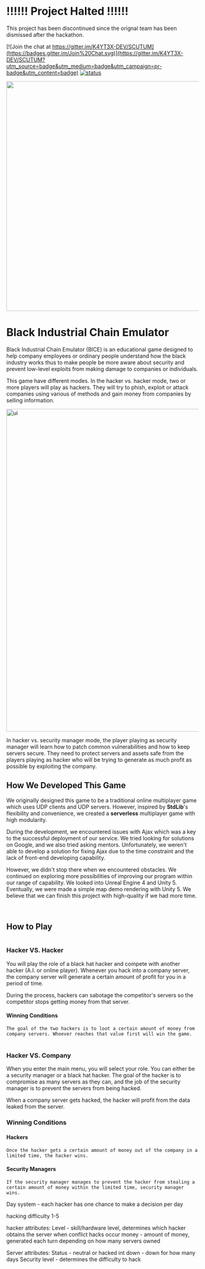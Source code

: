 # !!!!!! Project Halted !!!!!!

This project has been discontinued since the orignal team has been dismissed after the hackathon.

[![Join the chat at https://gitter.im/K4YT3X-DEV/SCUTUM](https://badges.gitter.im/Join%20Chat.svg)](https://gitter.im/K4YT3X-DEV/SCUTUM?utm_source=badge&utm_medium=badge&utm_campaign=pr-badge&utm_content=badge)
[![status](https://travis-ci.org/K4YT3X/SCUTUM.svg)](https://travis-ci.org/K4YT3X/SCUTUM)

<p align="center">
<img src="https://user-images.githubusercontent.com/21986859/35191084-e3c27724-fe3f-11e7-94c2-9584635bfc3f.png" width="600" height="600"></div>
</p>

# Black Industrial Chain Emulator

Black Industrial Chain Emulator (BICE) is an educational game designed to help company employees or ordinary people understand how the black industry works thus to make people be more aware about security and prevent low-level exploits from making damage to companies or individuals.

This game have different modes. In the hacker vs. hacker mode, two or more players will play as hackers. They will try to phish, exploit or attack companies using various of methods and gain money from companies by selling information.

<img width="843" alt="ui" src="https://user-images.githubusercontent.com/21986859/35191073-af913350-fe3f-11e7-981b-a250b533496c.png">

In hacker vs. security manager mode, the player playing as security manager will learn how to patch common vulnerabilities and how to keep servers secure. They need to protect servers and assets safe from the players playing as hacker who will be trying to generate as much profit as possible by exploiting the company.

## How We Developed This Game

We originally designed this game to be a traditional online multiplayer game which uses UDP clients and UDP servers. However, inspired by **StdLib**'s flexibility and convenience, we created a **serverless** multiplayer game with high modularity.

During the development, we encountered issues with Ajax which was a key to the successful deployment of our service. We tried looking for solutions on Google, and we also tried asking mentors. Unfortunately, we weren't able to develop a solution for fixing Ajax due to the time constraint and the lack of front-end developing capability.

However, we didn't stop there when we encountered obstacles. We continued on exploring more possibilities of improving our program within our range of capability. We looked into Unreal Engine 4 and Unity 5. Eventually, we were made a simple map demo rendering with Unity 5. We believe that we can finish this project with high-quality if we had more time.

</br>

## How to Play

#

### Hacker VS. Hacker

You will play the role of a black hat hacker and compete with another hacker (A.I. or online player). Whenever you hack into a company server, the company server will generate a certain amount of profit for you in a period of time. 

During the process, hackers can sabotage the competitor's servers so the competitor stops getting money from that server.

#### Winning Conditions

	The goal of the two hackers is to loot a certain amount of money from company servers. Whoever reaches that value first will win the game.

#
### Hacker VS. Company

When you enter the main menu, you will select your role. You can either be a security manager or a black hat hacker. The goal of the hacker is to compromise as many servers as they can, and the job of the security manager is to prevent the servers from being hacked.

When a company server gets hacked, the hacker will profit from the data leaked from the server.

### Winning Conditions

#### Hackers

	Once the hacker gets a certain amount of money out of the company in a limited time, the hacker wins.

#### Security Managers

	If the security manager manages to prevent the hacker from stealing a certain amount of money within the limited time, security manager wins.

Day system - each hacker has one chance to make a decision per day

hacking difficulty 1-5

hacker attributes:
	Level - skill/hardware level, determines which hacker obtains the server when conflict hacks occur
	money - amount of money, generated each turn depending on how many servers owned

Server attributes:
	Status - neutral or hacked
	int down - down for how many days
	Security level - determines the difficulty to hack


